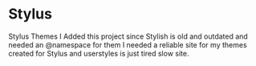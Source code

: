 # Stylus
Stylus Themes
I Added this project since Stylish is old and outdated and needed an @namespace for them 
I needed a reliable site for my themes created for Stylus and userstyles is just tired slow site.
